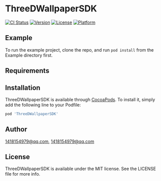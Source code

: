 # ThreeDWallpaperSDK

[![CI Status](https://img.shields.io/travis/1418154979@qq.com/ThreeDWallpaperSDK.svg?style=flat)](https://travis-ci.org/1418154979@qq.com/ThreeDWallpaperSDK)
[![Version](https://img.shields.io/cocoapods/v/ThreeDWallpaperSDK.svg?style=flat)](https://cocoapods.org/pods/ThreeDWallpaperSDK)
[![License](https://img.shields.io/cocoapods/l/ThreeDWallpaperSDK.svg?style=flat)](https://cocoapods.org/pods/ThreeDWallpaperSDK)
[![Platform](https://img.shields.io/cocoapods/p/ThreeDWallpaperSDK.svg?style=flat)](https://cocoapods.org/pods/ThreeDWallpaperSDK)

## Example

To run the example project, clone the repo, and run `pod install` from the Example directory first.

## Requirements

## Installation

ThreeDWallpaperSDK is available through [CocoaPods](https://cocoapods.org). To install
it, simply add the following line to your Podfile:

```ruby
pod 'ThreeDWallpaperSDK'
```

## Author

1418154979@qq.com, 1418154979@qq.com

## License

ThreeDWallpaperSDK is available under the MIT license. See the LICENSE file for more info.
